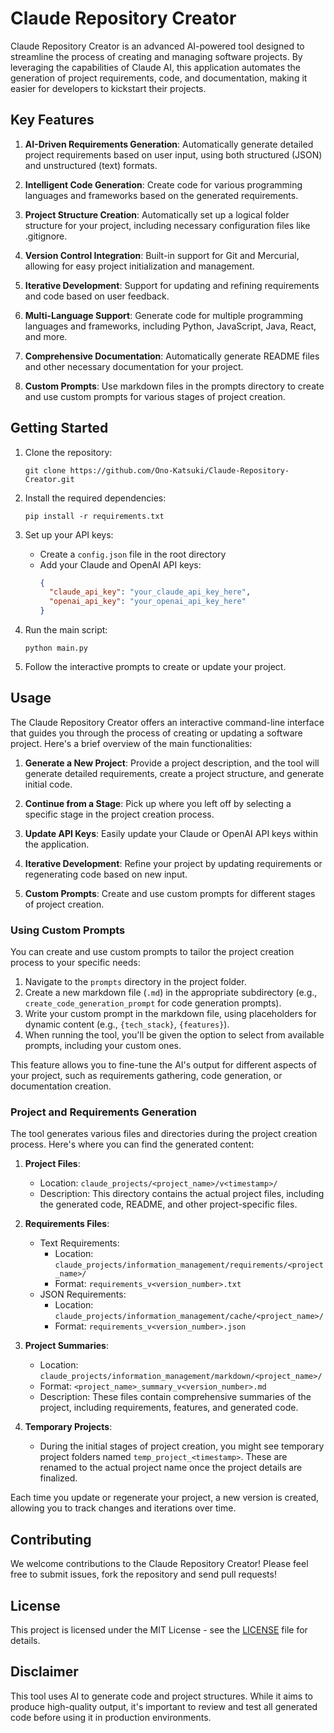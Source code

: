 # Claude Repository Creator

Claude Repository Creator is an advanced AI-powered tool designed to streamline the process of creating and managing software projects. By leveraging the capabilities of Claude AI, this application automates the generation of project requirements, code, and documentation, making it easier for developers to kickstart their projects.

## Key Features

1. **AI-Driven Requirements Generation**: Automatically generate detailed project requirements based on user input, using both structured (JSON) and unstructured (text) formats.

2. **Intelligent Code Generation**: Create code for various programming languages and frameworks based on the generated requirements.

3. **Project Structure Creation**: Automatically set up a logical folder structure for your project, including necessary configuration files like .gitignore.

4. **Version Control Integration**: Built-in support for Git and Mercurial, allowing for easy project initialization and management.

5. **Iterative Development**: Support for updating and refining requirements and code based on user feedback.

6. **Multi-Language Support**: Generate code for multiple programming languages and frameworks, including Python, JavaScript, Java, React, and more.

7. **Comprehensive Documentation**: Automatically generate README files and other necessary documentation for your project.

8. **Custom Prompts**: Use markdown files in the prompts directory to create and use custom prompts for various stages of project creation.

## Getting Started

1. Clone the repository:
   ```
   git clone https://github.com/Ono-Katsuki/Claude-Repository-Creator.git
   ```

2. Install the required dependencies:
   ```
   pip install -r requirements.txt
   ```

3. Set up your API keys:
   - Create a `config.json` file in the root directory
   - Add your Claude and OpenAI API keys:
     ```json
     {
       "claude_api_key": "your_claude_api_key_here",
       "openai_api_key": "your_openai_api_key_here"
     }
     ```

4. Run the main script:
   ```
   python main.py
   ```

5. Follow the interactive prompts to create or update your project.

## Usage

The Claude Repository Creator offers an interactive command-line interface that guides you through the process of creating or updating a software project. Here's a brief overview of the main functionalities:

1. **Generate a New Project**: Provide a project description, and the tool will generate detailed requirements, create a project structure, and generate initial code.

2. **Continue from a Stage**: Pick up where you left off by selecting a specific stage in the project creation process.

3. **Update API Keys**: Easily update your Claude or OpenAI API keys within the application.

4. **Iterative Development**: Refine your project by updating requirements or regenerating code based on new input.

5. **Custom Prompts**: Create and use custom prompts for different stages of project creation.

### Using Custom Prompts

You can create and use custom prompts to tailor the project creation process to your specific needs:

1. Navigate to the `prompts` directory in the project folder.
2. Create a new markdown file (`.md`) in the appropriate subdirectory (e.g., `create_code_generation_prompt` for code generation prompts).
3. Write your custom prompt in the markdown file, using placeholders for dynamic content (e.g., `{tech_stack}`, `{features}`).
4. When running the tool, you'll be given the option to select from available prompts, including your custom ones.

This feature allows you to fine-tune the AI's output for different aspects of your project, such as requirements gathering, code generation, or documentation creation.

### Project and Requirements Generation

The tool generates various files and directories during the project creation process. Here's where you can find the generated content:

1. **Project Files**: 
   - Location: `claude_projects/<project_name>/v<timestamp>/`
   - Description: This directory contains the actual project files, including the generated code, README, and other project-specific files.

2. **Requirements Files**:
   - Text Requirements:
     - Location: `claude_projects/information_management/requirements/<project_name>/`
     - Format: `requirements_v<version_number>.txt`
   - JSON Requirements:
     - Location: `claude_projects/information_management/cache/<project_name>/`
     - Format: `requirements_v<version_number>.json`

3. **Project Summaries**:
   - Location: `claude_projects/information_management/markdown/<project_name>/`
   - Format: `<project_name>_summary_v<version_number>.md`
   - Description: These files contain comprehensive summaries of the project, including requirements, features, and generated code.

4. **Temporary Projects**:
   - During the initial stages of project creation, you might see temporary project folders named `temp_project_<timestamp>`. These are renamed to the actual project name once the project details are finalized.

Each time you update or regenerate your project, a new version is created, allowing you to track changes and iterations over time.

## Contributing

We welcome contributions to the Claude Repository Creator! Please feel free to submit issues, fork the repository and send pull requests!

## License

This project is licensed under the MIT License - see the [LICENSE](LICENSE) file for details.

## Disclaimer

This tool uses AI to generate code and project structures. While it aims to produce high-quality output, it's important to review and test all generated code before using it in production environments.
